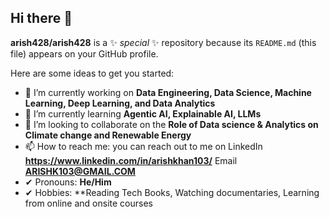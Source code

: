 ## Hi there 👋


**arish428/arish428** is a ✨ _special_ ✨ repository because its `README.md` (this file) appears on your GitHub profile.

Here are some ideas to get you started:

- 🔭 I’m currently working on **Data Engineering, Data Science, Machine Learning, Deep Learning, and Data Analytics**
- 🌱 I’m currently learning **Agentic AI, Explainable AI, LLMs**
- 👯 I’m looking to collaborate on the **Role of Data science & Analytics on Climate change and Renewable Energy**
- 📫 How to reach me: you can reach out to me on 
LinkedIn 
**https://www.linkedin.com/in/arishkhan103/**
Email 
**ARISHK103@GMAIL.COM**
- ✔ Pronouns: **He/Him**
- ✔ Hobbies: **Reading Tech Books, Watching documentaries, Learning from online and onsite courses

